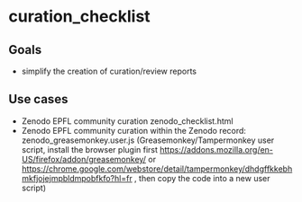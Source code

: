 # curation_checklist

## Goals
- simplify the creation of curation/review reports

## Use cases
- Zenodo EPFL community curation zenodo_checklist.html
- Zenodo EPFL community curation within the Zenodo record: zenodo_greasemonkey.user.js (Greasemonkey/Tampermonkey user script, install the browser plugin first https://addons.mozilla.org/en-US/firefox/addon/greasemonkey/ or https://chrome.google.com/webstore/detail/tampermonkey/dhdgffkkebhmkfjojejmpbldmpobfkfo?hl=fr , then copy the code into a new user script)
